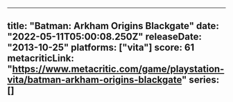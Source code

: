 
---
title: "Batman: Arkham Origins Blackgate"
date: "2022-05-11T05:00:08.250Z"
releaseDate: "2013-10-25"
platforms: ["vita"]
score: 61
metacriticLink: "https://www.metacritic.com/game/playstation-vita/batman-arkham-origins-blackgate"
series: []
---
